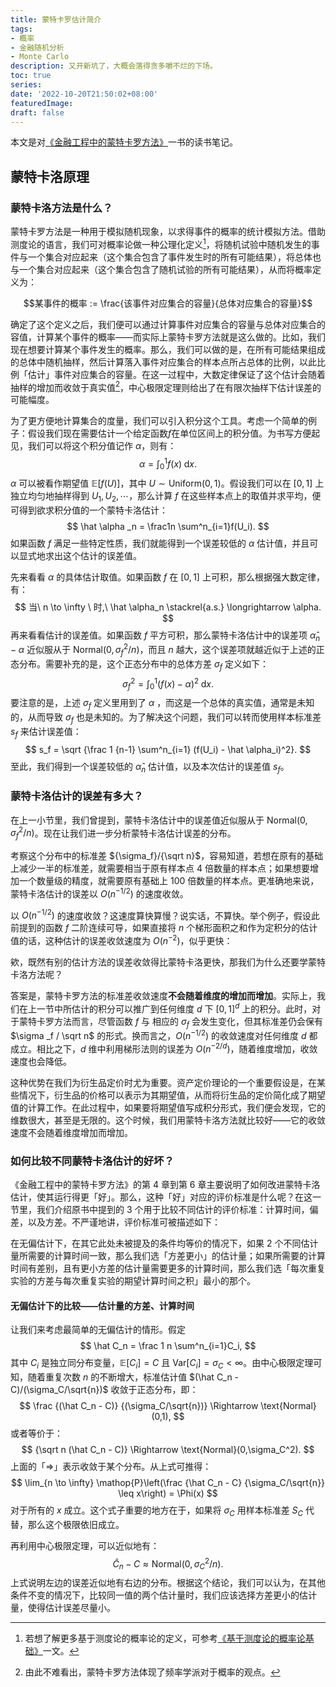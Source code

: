 ```yaml
---
title: 蒙特卡罗估计简介
tags:
- 概率
- 金融随机分析
- Monte Carlo
description: 又开新坑了，大概会落得贪多嚼不烂的下场。
toc: true
series:
date: '2022-10-20T21:50:02+08:00'
featuredImage:
draft: false
---
```




本文是对[《金融工程中的蒙特卡罗方法》](https://book.douban.com/subject/25727712/)一书的读书笔记。

## 蒙特卡洛原理

### 蒙特卡洛方法是什么？

蒙特卡罗方法是一种用于模拟随机现象，以求得事件的概率的统计模拟方法。借助测度论的语言，我们可对概率论做一种公理化定义[^1]，将随机试验中随机发生的事件与一个集合对应起来（这个集合包含了事件发生时的所有可能结果），将总体也与一个集合对应起来（这个集合包含了随机试验的所有可能结果），从而将概率定义为：

$$某事件的概率 := \frac{该事件对应集合的容量}{总体对应集合的容量}$$



确定了这个定义之后，我们便可以通过计算事件对应集合的容量与总体对应集合的容值，计算某个事件的概率——而实际上蒙特卡罗方法就是这么做的。比如，我们现在想要计算某个事件发生的概率。那么，我们可以做的是，在所有可能结果组成的总体中随机抽样，然后计算落入事件对应集合的样本点所占总体的比例，以此比例「估计」事件对应集合的容量。在这一过程中，大数定律保证了这个估计会随着抽样的增加而收敛于真实值[^2]，中心极限定理则给出了在有限次抽样下估计误差的可能幅度。

为了更方便地计算集合的度量，我们可以引入积分这个工具。考虑一个简单的例子：假设我们现在需要估计一个给定函数$f$在单位区间上的积分值。为书写方便起见，我们可以将这个积分值记作 $\alpha$，则有：
$$
\alpha = \int^1_0f(x) \mathop{}\!\mathrm{d}x.
$$
$\alpha$ 可以被看作期望值 $\mathbb{E}[f(U)]$，其中 $U \sim\text{Uniform}(0,1)$。假设我们可以在 $[0,1]$ 上独立均匀地抽样得到 $U_1,U_2,\cdots$，那么计算 $f$ 在这些样本点上的取值并求平均，便可得到欲求积分值的一个蒙特卡洛估计：
$$
\hat \alpha _n = \frac1n \sum^n_{i=1}f(U_i).
$$
如果函数 $f$ 满足一些特定性质，我们就能得到一个误差较低的 $\alpha$ 估计值，并且可以显式地求出这个估计的误差值。

先来看看 $\alpha$ 的具体估计取值。如果函数 $f$ 在 $[0,1]$ 上可积，那么根据强大数定律，有：
$$
当\ n \to \infty \ 时,\  \hat \alpha_n \stackrel{a.s.}  \longrightarrow \alpha.
$$
再来看看估计的误差值。如果函数 $f$ 平方可积，那么蒙特卡洛估计中的误差项 $\hat \alpha_n - \alpha$ 近似服从于 $\text{Normal}(0, {\sigma_f^2}/{ n})$，而且 $n$ 越大，这个误差项就越近似于上述的正态分布。需要补充的是，这个正态分布中的总体方差 $\sigma_f$ 定义如下：
$$
\sigma_f^2 = \int^1_0 (f(x)-\alpha)^2 \mathop{}\!\mathrm{d}x.
$$
要注意的是，上述 $\sigma_f$ 定义里用到了 $\alpha$ ，而这是一个总体的真实值，通常是未知的，从而导致 $\sigma_f$ 也是未知的。为了解决这个问题，我们可以转而使用样本标准差 $s_f$ 来估计误差值：
$$
s_f = \sqrt {\frac 1 {n-1} \sum^n_{i=1} (f(U_i) - \hat \alpha_i)^2}.
$$
至此，我们得到一个误差较低的 $\hat \alpha _n$ 估计值，以及本次估计的误差值 $s_f$。



### 蒙特卡洛估计的误差有多大？

在上一小节里，我们曾提到，蒙特卡洛估计中的误差值近似服从于 $\text{Normal}(0, {\sigma_f^2}/{ n})$。现在让我们进一步分析蒙特卡洛估计误差的分布。

考察这个分布中的标准差 ${\sigma_f}/{\sqrt n}$，容易知道，若想在原有的基础上减少一半的标准差，就需要相当于原有样本点 4 倍数量的样本点；如果想要增加一个数量级的精度，就需要原有基础上 100 倍数量的样本点。更准确地来说，蒙特卡洛估计的误差以 $O(n^{-1/2})$ 的速度收敛。

以 $O(n^{-1/2})$ 的速度收敛？这速度算快算慢？说实话，不算快。举个例子，假设此前提到的函数 $f$ 二阶连续可导，如果直接将 $n$ 个梯形面积之和作为定积分的估计值的话，这种估计的误差收敛速度为 $O(n^{-2})$，似乎更快：



欸，既然有别的估计方法的误差收敛得比蒙特卡洛更快，那我们为什么还要学蒙特卡洛方法呢？

答案是，蒙特卡罗方法的标准差收敛速度**不会随着维度的增加而增加**。实际上，我们在上一节中所估计的积分可以推广到任何维度 $d$ 下 $[0,1]^d$ 上的积分。此时，对于蒙特卡罗方法而言，尽管函数 $f$ 与 相应的 $\sigma _f$ 会发生变化，但其标准差仍会保有 $\sigma _f / \sqrt n$ 的形式。换而言之，$O(n^{-1/2})$ 的收敛速度对任何维度 $d$ 都成立。相比之下，$d$ 维中利用梯形法则的误差为 $O(n^{-2/d})$，随着维度增加，收敛速度也会降低。

这种优势在我们为衍生品定价时尤为重要。资产定价理论的一个重要假设是，在某些情况下，衍生品的价格可以表示为其期望值，从而将衍生品的定价简化成了期望值的计算工作。在此过程中，如果要将期望值写成积分形式，我们便会发现，它的维数很大，甚至是无限的。这个时候，我们用蒙特卡洛方法就比较好——它的收敛速度不会随着维度增加而增加。

### 如何比较不同蒙特卡洛估计的好坏？

《金融工程中的蒙特卡罗方法》的第 4 章到第 6 章主要说明了如何改进蒙特卡洛估计，使其运行得更「好」。那么，这种「好」对应的评价标准是什么呢？在这一节里，我们介绍原书中提到的 3 个用于比较不同估计的评价标准：计算时间，偏差，以及方差。不严谨地讲，评价标准可被描述如下：

在无偏估计下，在其它此处未被提及的条件均等价的情况下，如果 2 个不同估计量所需要的计算时间一致，那么我们选「方差更小」的估计量；如果所需要的计算时间有差别，且有更小方差的估计量需要更多的计算时间，那么我们选「每次重复实验的方差与每次重复实验的期望计算时间之积」最小的那个。

#### 无偏估计下的比较——估计量的方差、计算时间

让我们来考虑最简单的无偏估计的情形。假定
$$
\hat C_n  = \frac 1 n \sum^n_{i=1}C_i,
$$
其中 $C_i$ 是独立同分布变量，$\mathbb{E}[C_i] = C$ 且 $\text{Var}[C_i] = \sigma_C < \infty$。由中心极限定理可知，随着重复次数 $n$ 的不断增大，标准估计值 $(\hat C_n - C)/(\sigma_C/\sqrt{n})$ 收敛于正态分布，即：
$$
\frac {(\hat C_n - C)} {(\sigma_C/\sqrt{n})} \Rightarrow \text{Normal}(0,1),
$$
或者等价于：
$$
{\sqrt n (\hat C_n - C)}  \Rightarrow \text{Normal}(0,\sigma_C^2).
$$
上面的「$\Rightarrow$」表示收敛于某个分布。从上式可推得：
$$
\lim_{n \to \infty} \mathop{P}\left(\frac {\hat C_n - C} {\sigma_C/\sqrt{n}} \leq x\right)  = \Phi(x)
$$
对于所有的 $x$ 成立。这个式子重要的地方在于，如果将 $\sigma_C$ 用样本标准差 $S_C$ 代替，那么这个极限依旧成立。

再利用中心极限定理，可以近似地有：
$$
\hat C_n-C \approx \text{Normal}(0,\sigma_C^2/n).
$$
上式说明左边的误差近似地有右边的分布。根据这个结论，我们可以认为，在其他条件不变的情况下，比较同一值的两个估计量时，我们应该选择方差更小的估计量，使得估计误差尽量小。




[^1]: 若想了解更多基于测度论的概率论的定义，可参考[《基于测度论的概率论基础》](../概率论基础/)一文。
[^2]: 由此不难看出，蒙特卡罗方法体现了频率学派对于概率的观点。

